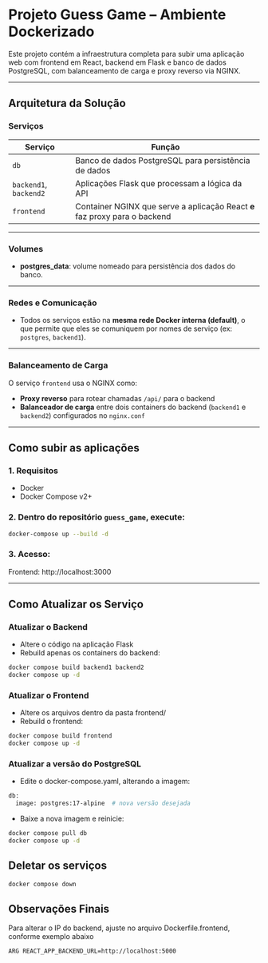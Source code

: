 # Projeto Guess Game – Ambiente Dockerizado

Este projeto contém a infraestrutura completa para subir uma aplicação web com frontend em React, backend em Flask e banco de dados PostgreSQL, com balanceamento de carga e proxy reverso via NGINX.

---

## Arquitetura da Solução

### Serviços

| Serviço              | Função                                                                 |
|----------------------|------------------------------------------------------------------------|
| `db`                 | Banco de dados PostgreSQL para persistência de dados                   |
| `backend1`, `backend2` | Aplicações Flask que processam a lógica da API                        |
| `frontend`           | Container NGINX que serve a aplicação React **e** faz proxy para o backend |

---

### Volumes

- **postgres_data**: volume nomeado para persistência dos dados do banco.

---

### Redes e Comunicação

- Todos os serviços estão na **mesma rede Docker interna (default)**, o que permite que eles se comuniquem por nomes de serviço (ex: `postgres`, `backend1`).

---

### Balanceamento de Carga

O serviço `frontend` usa o NGINX como:

- **Proxy reverso** para rotear chamadas `/api/` para o backend
- **Balanceador de carga** entre dois containers do backend (`backend1` e `backend2`) configurados no `nginx.conf`

---

## Como subir as aplicações

### 1. Requisitos

- Docker
- Docker Compose v2+

### 2. Dentro do repositório `guess_game`, execute:

```bash
docker-compose up --build -d
```

### 3. Acesso:
Frontend: http://localhost:3000

---

## Como Atualizar os Serviço

### Atualizar o Backend

- Altere o código na aplicação Flask
- Rebuild apenas os containers do backend:

```bash
docker compose build backend1 backend2
docker compose up -d
```

### Atualizar o Frontend

- Altere os arquivos dentro da pasta frontend/
- Rebuild o frontend:

```bash
docker compose build frontend
docker compose up -d
```

### Atualizar a versão do PostgreSQL

- Edite o docker-compose.yaml, alterando a imagem:

```bash
db:
  image: postgres:17-alpine  # nova versão desejada
```

- Baixe a nova imagem e reinicie:

```bash
docker compose pull db
docker compose up -d
```

## Deletar os serviços

```bash
docker compose down
```

## Observações Finais

Para alterar o IP do backend, ajuste no arquivo Dockerfile.frontend, conforme exemplo abaixo

```bash
ARG REACT_APP_BACKEND_URL=http://localhost:5000
```